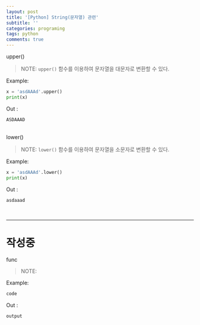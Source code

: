 ```yaml
---
layout: post
title: '[Python] String(문자열) 관련'
subtitle: ''
categories: programing
tags: python
comments: true
---
```


<div class="code-title">
    upper()
</div>

> NOTE: `upper()` 함수를 이용하여 문자열을 대문자로 변환할 수 있다.

Example:
```python
x = 'asdAAAd'.upper()
print(x)
```
Out :
```
ASDAAAD
```
<br>

<div class="code-title">
    lower()
</div>

> NOTE: `lower()` 함수를 이용하여 문자열을 소문자로 변환할 수 있다.

Example:
```python
x = 'asdAAAd'.lower()
print(x)
```
Out :
```
asdaaad
```
<br>

---
# 작성중
<div class="code-title">
    func
</div>

> NOTE: 

Example:
```python
code
```
Out :
```
output
```
<br>